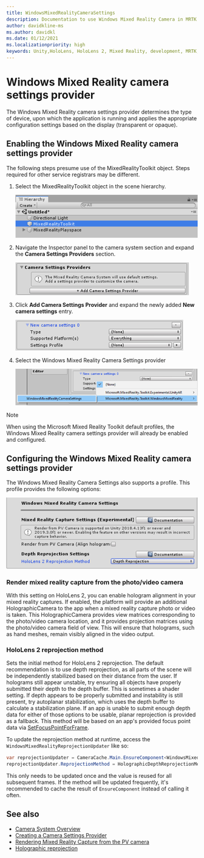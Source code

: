 ```yaml
---
title: WindowsMixedRealityCameraSettings
description: Documentation to use Windows Mixed Reality Camera in MRTK
author: davidkline-ms
ms.author: davidkl
ms.date: 01/12/2021
ms.localizationpriority: high
keywords: Unity,HoloLens, HoloLens 2, Mixed Reality, development, MRTK, Camera,
---
```


# Windows Mixed Reality camera settings provider

The Windows Mixed Reality camera settings provider determines the type of device, upon which the application is running and applies the appropriate configuration settings based on the display (transparent or opaque).

## Enabling the Windows Mixed Reality camera settings provider

The following steps presume use of the MixedRealityToolkit object. Steps required for other service registrars may be different.

1. Select the MixedRealityToolkit object in the scene hierarchy.

    ![MRTK Configured Scene Hierarchy](../images/MRTK_ConfiguredHierarchy.png)

2. Navigate the Inspector panel to the camera system section and expand the **Camera Settings Providers** section.

    ![Expand settings providers](../images/camera-system/ExpandProviders.png)

3. Click **Add Camera Settings Provider** and expand the newly added **New camera settings** entry.

    ![Expand new settings provider](../images/camera-system/ExpandNewProvider.png)

4. Select the Windows Mixed Reality Camera Settings provider

    ![Select Windows Mixed Reality settings provider](../images/camera-system/SelectWindowsMixedRealitySettings.png)

> [!NOTE]
> When using the Microsoft Mixed Reality Toolkit default profiles, the Windows Mixed Reality camera settings provider will already be enabled and configured.

## Configuring the Windows Mixed Reality camera settings provider

The Windows Mixed Reality Camera Settings also supports a profile. This profile provides the following options:

![Windows Mixed Reality camera settings configuration](../images/camera-system/WMRCameraSettingsProfile.png)

### Render mixed reality capture from the photo/video camera

With this setting on HoloLens 2, you can enable hologram alignment in your mixed reality captures. If enabled, the platform will provide an additional HolographicCamera to the app when a mixed reality capture photo or video is taken. This HolographicCamera provides view matrices corresponding to the photo/video camera location, and it provides projection matrices using the photo/video camera field of view. This will ensure that holograms, such as hand meshes, remain visibly aligned in the video output.

### HoloLens 2 reprojection method

Sets the initial method for HoloLens 2 reprojection. The default recommendation is to use depth reprojection, as all parts of the scene will be independently stabilized based on their distance from the user. If holograms still appear unstable, try ensuring all objects have properly submitted their depth to the depth buffer. This is sometimes a shader setting. If depth appears to be properly submitted and instability is still present, try autoplanar stabilization, which uses the depth buffer to calculate a stabilization plane. If an app is unable to submit enough depth data for either of those options to be usable, planar reprojection is provided as a fallback. This method will be based on an app's provided focus point data via [SetFocusPointForFrame](https://docs.unity3d.com/ScriptReference/XR.WSA.HolographicSettings.SetFocusPointForFrame.html).

To update the reprojection method at runtime, access the `WindowsMixedRealityReprojectionUpdater` like so:

```c#
var reprojectionUpdater = CameraCache.Main.EnsureComponent<WindowsMixedRealityReprojectionUpdater>();
reprojectionUpdater.ReprojectionMethod = HolographicDepthReprojectionMethod.AutoPlanar;
```

This only needs to be updated once and the value is reused for all subsequent frames. If the method will be updated frequently, it's recommended to cache the result of `EnsureComponent` instead of calling it often.

## See also

- [Camera System Overview](camera-system-overview.md)
- [Creating a Camera Settings Provider](create-settings-provider.md)
- [Rendering Mixed Reality Capture from the PV camera](https://docs.microsoft.com/windows/mixed-reality/mixed-reality-capture-for-developers#render-from-the-pv-camera-opt-in)
- [Holographic reprojection](https://docs.microsoft.com/windows/mixed-reality/hologram-stability#reprojection)
